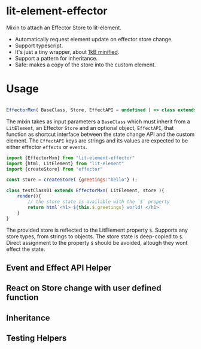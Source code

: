 # lit-element-effector
Mixin to attach an Effector Store to lit-element.

- Automatically request element update on effector store change.
- Support typescript.
- It's just a tiny wrapper, about [1kB minified](https://bundlephobia.com/result?p=lit-element-effector@0.1.0).
- Support a pattern for inheritance.
- Safe: makes a copy of the store into the custom element.

# Usage 

```ts

EffectorMxn( BaseClass, Store, EffectAPI = undefined ) => class extends BaseClass

```
The mixin takes as input parameters a `BaseClass` which must inherit from a `LitElement`, an Effector `Store` and an optional object, `EffectAPI`,
that function as shortcut interface between the state change API and the custom element. The `EffectAPI` keys are strings and its values are expected to be 
either effector `effects` or `events`.


```js
import {EffectorMxn} from "lit-element-effector"
import {html, LitElement} from "lit-element"
import {createStore} from "effector"

const store = createStore( {greetings:"hello"} );

class testClass01 extends EffectorMxn( LitElement, store ){
    render(){
        // the store state is available with the `$` property
        return html`<h1> ${this.$.greetings} world! </h1>`
    }
}
```
The provided store is reflected to the LitElement property ` $ `. Supports any store types, from strings to objects. 
The store state is deep-copied to ` $ `. Direct assignment to the property ` $ ` should be avoided, altough they wont effect the state.


## Event and Effect API Helper

## React on Store change with user defined function

## Inheritance

## Testing Helpers